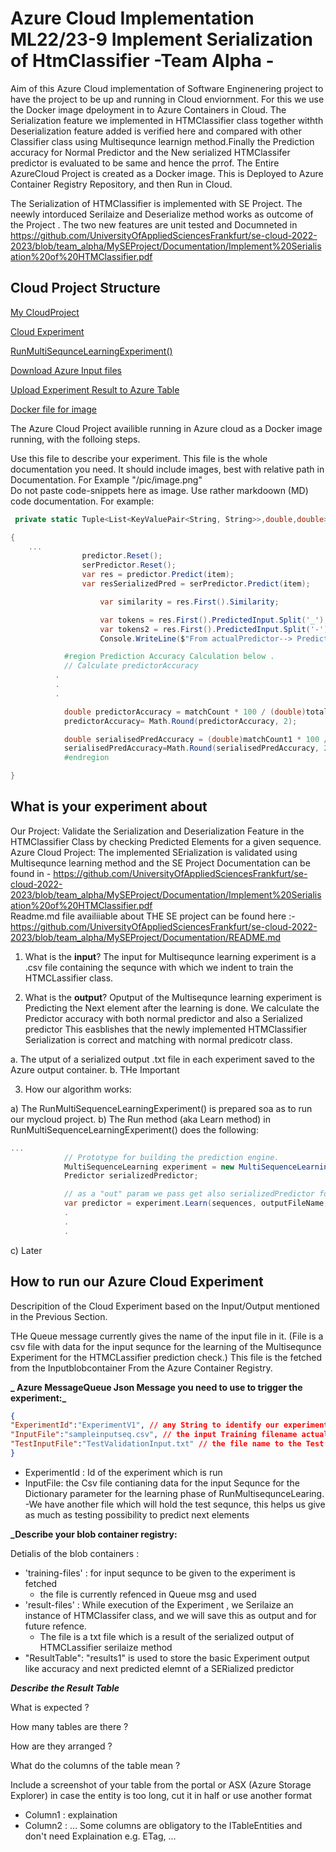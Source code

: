 # Azure Cloud Implementation ML22/23-9 Implement Serialization of HtmClassifier -Team Alpha - 

Aim of this Azure Cloud implementation of Software Enginenering project to have the project to be up and running in Cloud enviornment.
For this we use the Docker image dpeloyment in to Azure Containers in Cloud.
The Serialization feature we implemented in HTMClassifier class together withth Deserialization feature added is verified here and compared with other Classifier class using Multisequnce learnign method.Finally the Prediction accuracy for Normal Predictor and the New serialized HTMClassifer predictor is evaluated to be same and hence the prrof.
The Entire AzureCloud Project is created as a Docker image. This is Deployed to Azure Container Registry Repository, and then Run in Cloud.

The Serialization of HTMClassifier is implemented with SE Project.
The neewly intorduced Serilaize and Deserialize method works  as outcome of the Project .
The two new features are unit tested and Documneted in https://github.com/UniversityOfAppliedSciencesFrankfurt/se-cloud-2022-2023/blob/team_alpha/MySEProject/Documentation/Implement%20Serialisation%20of%20HTMClassifier.pdf   


## Cloud Project Structure

[My CloudProject](https://github.com/antonyaneeta/neocortexapi/blob/7680dcd535d58381706212faa75dfbe3d57d4ae0/source/MyCloudProjectSample/MyCloudProject/Program.cs)

[Cloud Experiment](https://github.com/antonyaneeta/neocortexapi/blob/7680dcd535d58381706212faa75dfbe3d57d4ae0/source/MyCloudProjectSample/MyExperiment/Experiment.cs)

[RunMultiSequnceLearningExperiment()](https://github.com/antonyaneeta/neocortexapi/blob/7680dcd535d58381706212faa75dfbe3d57d4ae0/source/MyCloudProjectSample/MyExperiment/InvokeMultisequenceLearning.cs#L21)

[Download Azure Input files](https://github.com/antonyaneeta/neocortexapi/blob/7680dcd535d58381706212faa75dfbe3d57d4ae0/source/MyCloudProjectSample/MyExperiment/AzureStorageProvider.cs#L34)

[Upload Experiment Result to Azure Table](https://github.com/antonyaneeta/neocortexapi/blob/7680dcd535d58381706212faa75dfbe3d57d4ae0/source/MyCloudProjectSample/MyExperiment/AzureStorageProvider.cs#L73)

[Docker file for image ](https://github.com/antonyaneeta/neocortexapi/blob/7680dcd535d58381706212faa75dfbe3d57d4ae0/source/MyCloudProjectSample/MyCloudProject/Dockerfile)

The Azure Cloud Project availible running in Azure cloud as a Docker image running, with the folloing steps.

Use this file to describe your experiment.
This file is the whole documentation you need.
It should include images, best with relative path in Documentation. For Example "/pic/image.png"  
Do not paste code-snippets here as image. Use rather markdoown (MD) code documentation.
For example:

~~~csharp
 private static Tuple<List<KeyValuePair<String, String>>,double,double> PredictNextElement(Predictor predictor, double[] testItem, Predictor serPredictor)

{
    ...
                predictor.Reset();
                serPredictor.Reset();
                var res = predictor.Predict(item);
                var resSerializedPred = serPredictor.Predict(item);

                    var similarity = res.First().Similarity;

                    var tokens = res.First().PredictedInput.Split('_');
                    var tokens2 = res.First().PredictedInput.Split('-');
                    Console.WriteLine($"From actualPredictor--> Predicted Sequence: {tokens[0]}, predicted next element {tokens2.Last()}");

            #region Prediction Accuracy Calculation below .
            // Calculate predictorAccuracy
          .
          .
          .

            double predictorAccuracy = matchCount * 100 / (double)totalCount;
            predictorAccuracy= Math.Round(predictorAccuracy, 2);

            double serialisedPredAccuracy = (double)matchCount1 * 100 / (double)totalCount1;
            serialisedPredAccuracy=Math.Round(serialisedPredAccuracy, 2);
            #endregion

}
~~~


## What is your experiment about

Our Project: Validate the Serialization and Deserialization Feature in the HTMClassifier Class by checking Predicted Elements for a given sequence.
Azure Cloud Project: The implemented SErialization is validated using Multisequnce learning method and the 
SE Project Documentation can be found in - https://github.com/UniversityOfAppliedSciencesFrankfurt/se-cloud-2022-2023/blob/team_alpha/MySEProject/Documentation/Implement%20Serialisation%20of%20HTMClassifier.pdf   
Readme.md file availiiable about THE SE project can be found here :- https://github.com/UniversityOfAppliedSciencesFrankfurt/se-cloud-2022-2023/blob/team_alpha/MySEProject/Documentation/README.md   

1. What is the **input**?
The input for Multisequnce learning experiment is a .csv file containing the sequnce with which we indent to train the HTMCLassifier class.

2. What is the **output**?
Oputput of the Multisequnce learning experiment is Predicting the Next element after the learning is done. 
We calculate the Predictor accuracy with both normal predictor and also a Serialized predictor
This easblishes that the newly implemented HTMClassifier Serialization is correct and matching with normal predicotr class.

a. The utput of a  serialized output .txt file in each experiment saved to the Azure output container.
b. THe Important 

3. How our algorithm works:

  a) The RunMultiSequenceLearningExperiment() is prepared soa as to run our mycloud project.
  b) The Run method (aka Learn method) in RunMultiSequenceLearningExperiment() does the following:
~~~csharp
...
            // Prototype for building the prediction engine.
            MultiSequenceLearning experiment = new MultiSequenceLearning();
            Predictor serializedPredictor;

            // as a "out" param we pass get also serializedPredictor for the New HTMClassifier class.
            var predictor = experiment.Learn(sequences, outputFileName, out serializedPredictor);
            .
            .
            .
~~~

  c) Later


## How to run our Azure Cloud Experiment

Descripition of the Cloud Experiment based on the Input/Output mentioned in the Previous Section.

THe Queue message currently gives the name of the input file in it.
(File is a csv file with data for the input sequnce for the learning of the Multisequnce Experiment for the HTMCLassifier prediction check.) This file is the fetched from the Inputblobcontainer From the Azure Container Registry.

**_ Azure MessageQueue Json Message you need to use to trigger the experiment:_**  

~~~json
{
"ExperimentId":"ExperimentV1", // any String to identify our experiment
"InputFile":"sampleinputseq.csv", // the input Training filename actually holding the sequence for training required for the Experiment Run
"TestInputFile":"TestValidationInput.txt" // the file name to the Test sequnce we use to predict next element
}
~~~

- ExperimentId : Id of the experiment which is run  
- InputFile: the Csv file contianing data for the input Sequnce for the Dictionary parameter for the learning phase of       RunMultisequnceLearing.  
-We have another file which will hold the test sequnce, this helps us give as much as testing possibility to predict next elements

**_Describe your blob container registry:**  

Detialis of the blob containers :  
- 'training-files' : for input sequnce to be given to the experiment is fetched 
  - the file is currently refenced in Queue msg and used 
- 'result-files' : While execution of the Experiment , we Serilaize an instance of HTMClassifer class, and we will save this as output and for future refence.
  - The file is a txt file which is a result of the serialized output of HTMCLassifier serilaize method  
- "ResultTable": "results1" is used to store the basic Experiment output like accuracy and next predicted elemnt of a SERialized predictor


**_Describe the Result Table_**

 What is expected ?
 
 How many tables are there ? 
 
 How are they arranged ?
 
 What do the columns of the table mean ?
 
 Include a screenshot of your table from the portal or ASX (Azure Storage Explorer) in case the entity is too long, cut it in half or use another format
 
 - Column1 : explaination
 - Column2 : ...
Some columns are obligatory to the ITableEntities and don't need Explaination e.g. ETag, ...
 
